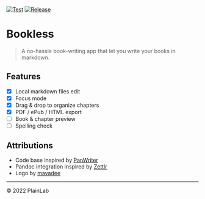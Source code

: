 [![Test](https://github.com/plainlab/bookless/actions/workflows/test.yml/badge.svg)](https://github.com/plainlab/bookless/actions/workflows/test.yml)
[![Release](https://img.shields.io/github/v/release/plainlab/bookless)](https://github.com/plainlab/bookless/releases)

# Bookless

> A no-hassle book-writing app that let you write your books in markdown.

## Features

- [x] Local markdown files edit
- [x] Focus mode
- [x] Drag & drop to organize chapters
- [x] PDF / ePub / HTML export
- [ ] Book & chapter preview
- [ ] Spelling check

## Attributions

- Code base inspired by [PanWriter][1]
- Pandoc integration inspired by [Zettlr][2]
- Logo by [mavadee][3]

---

&copy; 2022 PlainLab

[1]: https://github.com/mb21/panwriter
[2]: https://github.com/Zettlr/Zettlr
[3]: https://www.flaticon.com/authors/mavadee
